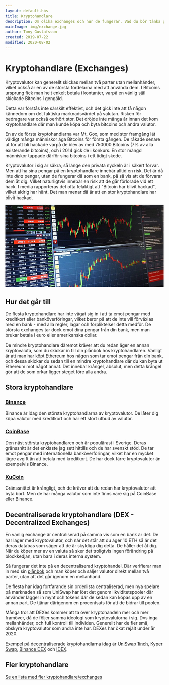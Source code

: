 ```yaml
---
layout: default.hbs
title: Kryptohandlare
description: Om olika exchanges och hur de fungerar. Vad du bör tänka på, och riskerna med att lämna sina tillgångar på hos en exchange.
mainImage: img/exchange.jpg
author: Tony Gustafsson
created: 2019-07-22
modified: 2020-08-02
---
```


# Kryptohandlare (Exchanges)

Kryptovalutor kan generellt skickas mellan två parter utan mellanhänder, vilket också är en av de största fördelarna med att använda dem. I Bitcoins ursprung fick man helt enkelt betala i kontanter, varpå en vänlig själ skickade Bitcoins i gengäld.

Detta var förstås inte särskilt effektivt, och det gick inte att få någon kännedom om det faktiska marknadsvärdet på valutan. Risken för bedragare var också oerhört stor. Det dröjde inte många år innan det kom kryptohandlare där man kunde köpa och byta bitcoins och andra valutor.

En av de första kryptohandlarna var Mt. Gox, som med stor framgång lät väldigt många människor äga Bitcoins för första gången. De råkade senare ut för att bli hackade varpå de blev av med 750000 Bitcoins (7% av alla existerande bitcoins), och i 2014 gick de i konkurs. En stor mängd människor tappade därför sina bitcoins i ett tidigt skede.

Kryptovalutor i sig är säkra, så länge den privata nyckeln är i säkert förvar. Men att ha sina pengar på en kryptohandlare innebär alltid en risk. Det är då inte _dina_ pengar, utan de fungerar då som en bank, på så vis att de förvarar dem åt dig. Vilket naturligtvis innebär en risk att de går förlorade vid ett hack. I media rapporteras det ofta felaktigt att "Bitcoin har blivit hackad", vilket aldrig har hänt. Det man menar då är att en stor kryptohandlare har blivit hackad.

![Kryptohandel](../img/exchange.jpg 'Kryptohandel')

## Hur det går till

De flesta kryptohandlare har inte vågat sig in i att ta emot pengar med kreditkort eller banköverföringar, vilket beror på att de inte vill förväxlas med en bank - med alla regler, lagar och förpliktelser detta medför. De största exchanges tar dock emot dina pengar från din bank, men man brukar betala i euro eller amerikanska dollar.

De mindre kryptohandlare däremot kräver att du redan äger en annan kryptovaluta, som du skickar in till din plånbok hos kryptohandlaren. Vanligt är att man har köpt Ethereum hos någon som tar emot pengar från din bank, och dessa skickar du sedan till en mindre kryptohandlare där du kan byta ut Ethereum mot något annat. Det innebär krångel, absolut, men detta krångel gör att de som orkar ligger steget före alla andra.

## Stora kryptohandlare

### [Binance](https://www.binance.com/)

Binance är idag den största kryptohandlarna av kryptovalutor. De låter dig köpa valutor med kreditkort och har ett stort utbud av valutor.

### [CoinBase](https://www.coinbase.com/)

Den näst största kryptohandlaren och är populärast i Sverige. Deras gränssnitt är det enklaste jag sett hittills och de har svenskt stöd. De tar emot pengar med internationella banköverföringar, vilket har en mycket lägre avgift än att betala med kreditkort. De har dock färre kryptovalutor än exempelvis Binance.

### [KuCoin](https://www.kucoin.com/)

Gränssnittet är krångligt, och de kräver att du redan har kryptovalutor att byta bort. Men de har många valutor som inte finns vare sig på CoinBase eller Binance.

## Decentraliserade kryptohandlare (DEX - Decentralized Exchanges)

En vanlig exchange är centraliserad på samma vis som en bank är det. De har lager med kryptovalutor, och när det står att du äger 10 ETH så är det deras databas som säger att de är skyldiga dig detta. De håller det åt dig. När du köper mer av en valuta så sker det troligtvis ingen förändring på blockkedjan, utan bara i deras interna system.

Så fungerar det inte på en decentraliserad kryptohandel. Där verifierar man in med sin [plånbok](/marknaden/planbocker.html) och man köper och säljer valutor direkt mellan två parter, utan att det går igenom en mellanhand.

De flesta har idag fortfarande sin orderlista centraliserad, men nya spelare på marknaden så som UniSwap har löst det genom likviditetspooler där använder lägger in mynt och tokens där de sedan kan köpas upp av en annan part. De tjänar därigenom en procentsats för att de bidrar till poolen.

Många tror att DEXes kommer att ta över kryptohandeln mer och mer framöver, då de följer samma ideologi som kryptovalutorna i sig. Dvs inga mellanhänder, och full kontroll till individen. Generellt har de fler små, obskyra kryptovalutor som andra inte har. DEXes har ökat rejält under år 2020.

Exempel på decentraliserade kryptohandlarna idag är [UniSwap](https://app.uniswap.org/) [1inch](https://1inch.exchange/#/), [Kyper Swap](https://kyberswap.com/swap), [Binance DEX](https://www.binance.org/en/trade) och [IDEX](https://idex.market).

## Fler kryptohandlare

[Se en lista med fler kryptohandlare/exchanges](https://www.coingecko.com/en/exchanges)
